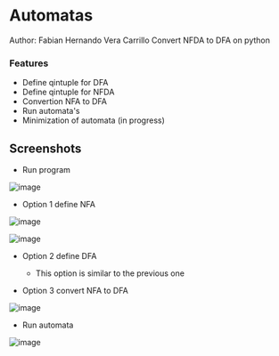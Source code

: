 # Automatas
Author: Fabian Hernando Vera Carrillo
Convert NFDA to DFA on python 

### Features
- Define qintuple for DFA
- Define qintuple for NFDA
- Convertion NFA to DFA
- Run automata's
- Minimization of automata (in progress)


## Screenshots

- Run program

![image](https://user-images.githubusercontent.com/64938329/120385656-512eee80-c2ed-11eb-9309-6537ba068a22.png)

- Option 1 define NFA

![image](https://user-images.githubusercontent.com/64938329/120383488-8c7bee00-c2ea-11eb-850e-b8b2a4e5bb04.png)

![image](https://user-images.githubusercontent.com/64938329/120383805-f399a280-c2ea-11eb-84ef-cb64e214dea6.png)

- Option 2 define DFA
  - This option is similar to the previous one

- Option 3 convert NFA to DFA

![image](https://user-images.githubusercontent.com/64938329/120385274-d49c1000-c2ec-11eb-8188-932025a1eb48.png)

- Run automata

![image](https://user-images.githubusercontent.com/64938329/120383233-41fa7180-c2ea-11eb-908c-ea277e537bb2.png)
